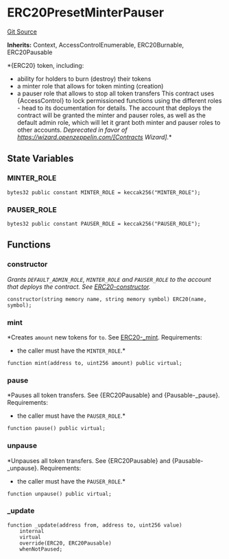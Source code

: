 # ERC20PresetMinterPauser
[Git Source](https://github.com-infrared/infrared-dao/infrared-mono-repo/blob/1a33f96723b9edc4ba92aebe8d11b7108d5353c3/src/vendors/ERC20PresetMinterPauser.sol)

**Inherits:**
Context, AccessControlEnumerable, ERC20Burnable, ERC20Pausable

*{ERC20} token, including:
- ability for holders to burn (destroy) their tokens
- a minter role that allows for token minting (creation)
- a pauser role that allows to stop all token transfers
This contract uses {AccessControl} to lock permissioned functions using the
different roles - head to its documentation for details.
The account that deploys the contract will be granted the minter and pauser
roles, as well as the default admin role, which will let it grant both minter
and pauser roles to other accounts.
_Deprecated in favor of https://wizard.openzeppelin.com/[Contracts Wizard]._*


## State Variables
### MINTER_ROLE

```solidity
bytes32 public constant MINTER_ROLE = keccak256("MINTER_ROLE");
```


### PAUSER_ROLE

```solidity
bytes32 public constant PAUSER_ROLE = keccak256("PAUSER_ROLE");
```


## Functions
### constructor

*Grants `DEFAULT_ADMIN_ROLE`, `MINTER_ROLE` and `PAUSER_ROLE` to the
account that deploys the contract.
See [ERC20-constructor](/src/core/IBGT.sol/contract.IBGT.md#constructor).*


```solidity
constructor(string memory name, string memory symbol) ERC20(name, symbol);
```

### mint

*Creates `amount` new tokens for `to`.
See [ERC20-_mint](/src/voting/VotingEscrow.sol/contract.VotingEscrow.md#_mint).
Requirements:
- the caller must have the `MINTER_ROLE`.*


```solidity
function mint(address to, uint256 amount) public virtual;
```

### pause

*Pauses all token transfers.
See {ERC20Pausable} and {Pausable-_pause}.
Requirements:
- the caller must have the `PAUSER_ROLE`.*


```solidity
function pause() public virtual;
```

### unpause

*Unpauses all token transfers.
See {ERC20Pausable} and {Pausable-_unpause}.
Requirements:
- the caller must have the `PAUSER_ROLE`.*


```solidity
function unpause() public virtual;
```

### _update


```solidity
function _update(address from, address to, uint256 value)
    internal
    virtual
    override(ERC20, ERC20Pausable)
    whenNotPaused;
```

